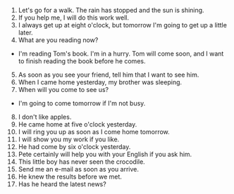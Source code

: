1. Let's go for a walk. The rain has stopped and the sun is shining.
2. If you help me, I will do this work well.
3. I always get up at eight o'clock, but tomorrow I'm going to get up a little later.
4. What are you reading now?
 - I'm reading Tom's book. I'm in a hurry. Tom will come soon, and I want to finish reading the book before he comes.
5. As soon as you see your friend, tell him that I want to see him.
6. When I came home yesterday, my brother was sleeping.
7. When will you come to see us?
 - I'm going to come tomorrow if I'm not busy.
8. I don't like apples.
9. He came home at five o'clock yesterday.
10. I will ring you up as soon as I come home tomorrow.
11. I will show you my work if you like.
12. He had come by six o'clock yesterday.
13. Pete certainly will help you with your English if you ask him.
14. This little boy has never seen the crocodile.
15. Send me an e-mail as soon as you arrive.
16. He knew the results before we met.
17. Has he heard the latest news?